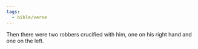 ```yaml
---
tags:
  - bible/verse
---
```

Then there were two robbers crucified with him, one on his right hand and one on the left.
